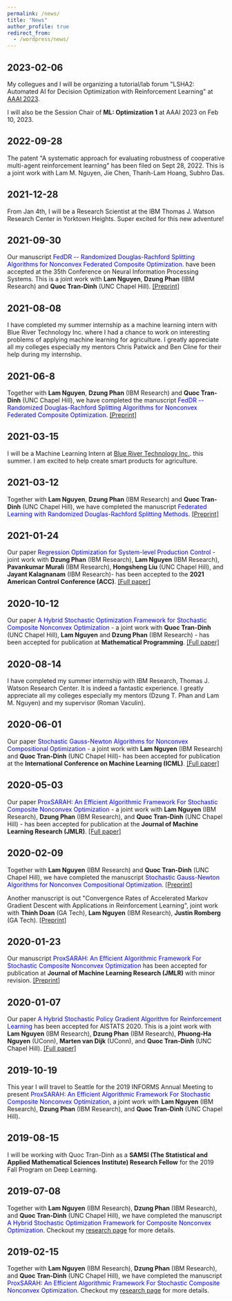 ```yaml
---
permalink: /news/
title: "News"
author_profile: true
redirect_from:
  - /wordpress/news/
---
```


## 2023-02-06

My collegues and I will be organizing a tutorial/lab forum "LSHA2: Automated AI for Decision Optimization with Reinforcement Learning" at <a href="https://aaai-23.aaai.org/" target="_blank">AAAI 2023</a>.

I will also be the Session Chair of **ML: Optimization 1** at AAAI 2023 on Feb 10, 2023.
 
## 2022-09-28

The patent "A systematic approach for evaluating robustness of cooperative multi-agent reinforcement learning" has been filed on Sept 28, 2022. This is a joint work with Lam M. Nguyen, Jie Chen, Thanh-Lam Hoang, Subhro Das.

## 2021-12-28

From Jan 4th, I will be a Research Scientist at the IBM Thomas J. Watson Research Center in Yorktown Heights. Super excited for this new adventure!

## 2021-09-30

Our manuscript <span style="color:blue">FedDR -- Randomized Douglas-Rachford Splitting Algorithms for Nonconvex Federated Composite Optimization.</span> have been accepted at the 35th Conference on Neural Information Processing Systems. This is a joint work with **Lam Nguyen**, **Dzung Phan** (IBM Research) and **Quoc Tran-Dinh** (UNC Chapel Hill). <a href="https://arxiv.org/pdf/2103.03452.pdf" target="_blank">[Preprint]</a>

## 2021-08-08

I have completed my summer internship as a machine learning intern with Blue River Technology Inc. where I had a chance to work on interesting problems of applying machine learning for agriculture. I greatly appreciate all my colleges especially my mentors Chris Patwick and Ben Cline for their help during my internship.

## 2021-06-8

Together with **Lam Nguyen**, **Dzung Phan** (IBM Research) and **Quoc Tran-Dinh** (UNC Chapel Hill), we have completed the manuscript <span style="color:blue">FedDR -- Randomized Douglas-Rachford Splitting Algorithms for Nonconvex Federated Composite Optimization.</span> <a href="https://arxiv.org/pdf/2103.03452.pdf" target="_blank">[Preprint]</a>

## 2021-03-15

I will be a Machine Learning Intern at <a href="https://www.bluerivertechnology.com/" target="_blank">Blue River Technology Inc.</a>. this summer. I am excited to help create smart products for agriculture.

## 2021-03-12

Together with **Lam Nguyen**, **Dzung Phan** (IBM Research) and **Quoc Tran-Dinh** (UNC Chapel Hill), we have completed the manuscript <span style="color:blue">Federated Learning with Randomized Douglas-Rachford Splitting Methods.</span> <a href="https://arxiv.org/pdf/2103.03452v1.pdf" target="_blank">[Preprint]</a>

## 2021-01-24

Our paper <span style="color:blue">Regression Optimization for System-level Production Control</span> - joint work with **Dzung Phan** (IBM Research), **Lam Nguyen** (IBM Research), **Pavankumar Murali** (IBM Research), **Hongsheng Liu** (UNC Chapel Hill), and **Jayant Kalagnanam** (IBM Research)- has been accepted to the **2021 American Control Conference (ACC)**. <a href="https://ieeexplore.ieee.org/document/9482638" target="_blank">[Full paper]</a>


## 2020-10-12

Our paper <span style="color:blue">A Hybrid Stochastic Optimization Framework for Stochastic Composite Nonconvex Optimization</span> - a joint work with **Quoc Tran-Dinh** (UNC Chapel Hill), **Lam Nguyen** and **Dzung Phan** (IBM Research) - has been accepted for publication at **Mathematical Programming**.  <a href="https://link.springer.com/article/10.1007/s10107-020-01583-1" target="_blank">[Full paper]</a>

## 2020-08-14

I have completed my summer internship with IBM Research, Thomas J. Watson Research Center. It is indeed a fantastic experience. I greatly appreciate all my colleges especially my mentors (Dzung T. Phan and Lam M. Nguyen) and my supervisor (Roman Vaculin).

## 2020-06-01

Our paper <span style="color:blue">Stochastic Gauss-Newton Algorithms for Nonconvex Compositional Optimization</span> - a joint work with **Lam Nguyen** (IBM Research) and **Quoc Tran-Dinh** (UNC Chapel Hill)- has been accepted for publication at the **International Conference on Machine Learning (ICML)**. <a href="http://proceedings.mlr.press/v119/tran-dinh20a.html" target="_blank">[Full paper]</a>

## 2020-05-03

Our paper <span style="color:blue">ProxSARAH: An Efficient Algorithmic Framework For Stochastic Composite Nonconvex Optimization</span> - a joint work with **Lam Nguyen** (IBM Research), **Dzung Phan** (IBM Research), and **Quoc Tran-Dinh** (UNC Chapel Hill) - has been accepted for publication at the **Journal of Machine Learning Research (JMLR)**. <a href="http://proceedings.mlr.press/v119/tran-dinh20a.html" target="_blank">[Full paper]</a>

## 2020-02-09

Together with **Lam Nguyen** (IBM Research) and **Quoc Tran-Dinh** (UNC Chapel Hill), we have completed the manuscript <span style="color:blue">Stochastic Gauss-Newton Algorithms for Nonconvex Compositional Optimization</span>. <a href="https://arxiv.org/pdf/2002.07290.pdf" target="_blank">[Preprint]</a>

Another manuscript is out "Convergence Rates of Accelerated Markov Gradient Descent with Applications in Reinforcement Learning", joint work with **Thinh Doan** (GA Tech), **Lam Nguyen** (IBM Research), **Justin Romberg** (GA Tech). <a href="https://arxiv.org/pdf/2103.03452v1.pdf" target="_blank">[Preprint]</a>

## 2020-01-23

Our manuscript <span style="color:blue">ProxSARAH: An Efficient Algorithmic Framework For Stochastic Composite Nonconvex Optimization</span> has been accepted for publication at **Journal of Machine Learning Research (JMLR)** with minor revision. <a href="https://arxiv.org/pdf/1902.05679.pdf" target="_blank">[Preprint]</a>

## 2020-01-07

Our paper <span style="color:blue">A Hybrid Stochastic Policy Gradient Algorithm for Reinforcement Learning</span> has been accepted for AISTATS 2020. This is a joint work with **Lam Nguyen** (IBM Research), **Dzung Phan** (IBM Research), **Phuong-Ha Nguyen** (UConn), **Marten van Dijk** (UConn), and **Quoc Tran-Dinh** (UNC Chapel Hill). <a href="http://proceedings.mlr.press/v108/pham20a.html" target="_blank">[Full paper]</a>

## 2019-10-19

This year I will travel to Seattle for the 2019 INFORMS Annual Meeting to present <span style="color:blue">ProxSARAH: An Efficient Algorithmic Framework For Stochastic Composite Nonconvex Optimization</span>, a joint work with **Lam Nguyen** (IBM Research), **Dzung Phan** (IBM Research), and **Quoc Tran-Dinh** (UNC Chapel Hill).

## 2019-08-15

I will be working with  Quoc Tran-Dinh as a **SAMSI (The Statistical and Applied Mathematical Sciences Institute) Research Fellow** for the 2019 Fall Program on Deep Learning.

## 2019-07-08

Together with **Lam Nguyen** (IBM Research), **Dzung Phan** (IBM Research), and **Quoc Tran-Dinh** (UNC Chapel Hill), we have completed the manuscript <span style="color:blue">A Hybrid Stochastic Optimization Framework for Composite Nonconvex Optimization</span>. Checkout my <a href="https://nhanph.github.io/research/" target="_blank">research page</a> for more details.

## 2019-02-15

Together with **Lam Nguyen** (IBM Research), **Dzung Phan** (IBM Research), and **Quoc Tran-Dinh** (UNC Chapel Hill), we have completed the manuscript <span style="color:blue">ProxSARAH: An Efficient Algorithmic Framework For Stochastic Composite Nonconvex Optimization</span>. Checkout my <a href="https://nhanph.github.io/research/" target="_blank">research page</a> for more details.

